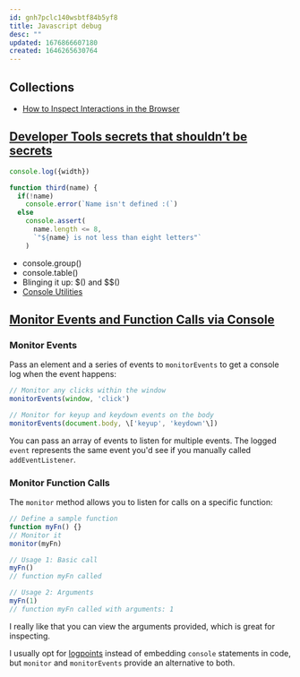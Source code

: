 ```yaml
---
id: gnh7pclc140wsbtf84b5yf8
title: Javascript debug
desc: ""
updated: 1676866607180
created: 1646265630764
---
```


## Collections

- [How to Inspect Interactions in the Browser](https://www.builder.io/blog/inspect-interactions-in-the-browser)

## [Developer Tools secrets that shouldn’t be secrets](https://christianheilmann.com/2021/11/01/developer-tools-secrets-that-shouldnt-be-secrets/)

```javascript
console.log({width})

function third(name) {
  if(!name)
    console.error(`Name isn't defined :(`)
  else
    console.assert(
      name.length <= 8,
      `"${name} is not less than eight letters"`
    )
```

- console.group()
- console.table()
- Blinging it up: $() and $$()
- [Console Utilities](https://docs.microsoft.com/microsoft-edge/devtools-guide-chromium/console/utilities)

## [Monitor Events and Function Calls via Console](https://davidwalsh.name/monitorevents)

### Monitor Events

Pass an element and a series of events to `monitorEvents` to get a console log when the event happens:

```js
// Monitor any clicks within the window
monitorEvents(window, 'click')

// Monitor for keyup and keydown events on the body
monitorEvents(document.body, \['keyup', 'keydown'\])
```

You can pass an array of events to listen for multiple events. The logged `event` represents the same event you'd see if you manually called `addEventListener`.

### Monitor Function Calls

The `monitor` method allows you to listen for calls on a specific function:

```js
// Define a sample function
function myFn() {}
// Monitor it
monitor(myFn)

// Usage 1: Basic call
myFn()
// function myFn called

// Usage 2: Arguments
myFn(1)
// function myFn called with arguments: 1
```

I really like that you can view the arguments provided, which is great for inspecting.

I usually opt for [logpoints](https://davidwalsh.name/logpoints) instead of embedding `console` statements in code, but `monitor` and `monitorEvents` provide an alternative to both.
